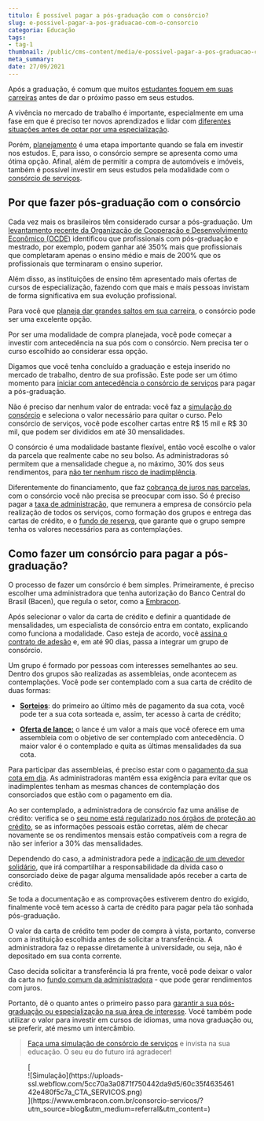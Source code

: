 ```yaml
---
titulo: É possível pagar a pós-graduação com o consórcio?
slug: e-possivel-pagar-a-pos-graduacao-com-o-consorcio
categoria: Educação
tags:
- tag-1
thumbnail: /public/cms-content/media/e-possivel-pagar-a-pos-graduacao-com-o-consorcio.jpg
meta_summary: 
date: 27/09/2021
---
```

Após a graduação, é comum que muitos [estudantes foquem em suas carreiras](https://www.embracon.com.br/blog/quais-carreiras-estarao-em-alta-nos-proximos-anos-descubra-aqui) antes de dar o próximo passo em seus estudos.

A vivência no mercado de trabalho é importante, especialmente em uma fase em que é preciso ter novos aprendizados e lidar com [diferentes situações antes de optar por uma especialização](https://www.embracon.com.br/blog/pensando-em-fazer-uma-pos-graduacao-aqui-estao-5-motivos-para-incentiva-lo).

Porém, [planejamento](https://www.embracon.com.br/blog/planejamento-financeiro-um-guia-para-as-financas-nao-sairem-de-controle) é uma etapa importante quando se fala em investir nos estudos. E, para isso, o consórcio sempre se apresenta como uma ótima opção. Afinal, além de permitir a compra de automóveis e imóveis, também é possível investir em seus estudos pela modalidade com o [consórcio de serviços](https://www.embracon.com.br/blog/conheca-os-principais-consorcios-de-servicos-embracon).

Por que fazer pós-graduação com o consórcio 
--------------------------------------------

Cada vez mais os brasileiros têm considerado cursar a pós-graduação. Um [levantamento recente da Organização de Cooperação e Desenvolvimento Econômico (OCDE)](https://exame.com/brasil/no-brasil-faculdade-dobra-salario-por-que-isso-e-ruim/) identificou que profissionais com pós-graduação e mestrado, por exemplo, podem ganhar até 350% mais que profissionais que completaram apenas o ensino médio e mais de 200% que os profissionais que terminaram o ensino superior.

Além disso, as instituições de ensino têm apresentado mais ofertas de cursos de especialização, fazendo com que mais e mais pessoas invistam de forma significativa em sua evolução profissional.

Para você que [planeja dar grandes saltos em sua carreira](https://www.embracon.com.br/blog/educacao-gasto-ou-investimento), o consórcio pode ser uma excelente opção.

Por ser uma modalidade de compra planejada, você pode começar a investir com antecedência na sua pós com o consórcio. Nem precisa ter o curso escolhido ao considerar essa opção.

Digamos que você tenha concluído a graduação e esteja inserido no mercado de trabalho, dentro de sua profissão. Este pode ser um ótimo momento para [iniciar com antecedência o consórcio de serviços](https://www.embracon.com.br/blog/consorcio-embracon-para-pagar-faculdade) para pagar a pós-graduação.

Não é preciso dar nenhum valor de entrada: você faz a [simulação do consórcio](https://www.embracon.com.br/blog/simulacao-de-consorcio) e seleciona o valor necessário para quitar o curso. Pelo consórcio de serviços, você pode escolher cartas entre R$ 15 mil e R$ 30 mil, que podem ser divididos em até 30 mensalidades.

O consórcio é uma modalidade bastante flexível, então você escolhe o valor da parcela que realmente cabe no seu bolso. As administradoras só permitem que a mensalidade chegue a, no máximo, 30% dos seus rendimentos, para [não ter nenhum risco de inadimplência](https://www.embracon.com.br/blog/nao-consigo-pagar-meu-consorcio-e-agora).

Diferentemente do financiamento, que faz [cobrança de juros nas parcelas](https://www.embracon.com.br/blog/entenda-quais-sao-as-6-maiores-desvantagens-do-financiamento), com o consórcio você não precisa se preocupar com isso. Só é preciso pagar a [taxa de administração](https://www.embracon.com.br/blog/como-funciona-a-taxa-de-administracao-de-um-consorcio), que remunera a empresa de consórcio pela realização de todos os serviços, como formação dos grupos e entrega das cartas de crédito, e o [fundo de reserva](https://www.embracon.com.br/blog/entenda-como-funciona-a-devolucao-do-fundo-de-reserva), que garante que o grupo sempre tenha os valores necessários para as contemplações.

Como fazer um consórcio para pagar a pós-graduação? 
----------------------------------------------------

O processo de fazer um consórcio é bem simples. Primeiramente, é preciso escolher uma administradora que tenha autorização do Banco Central do Brasil (Bacen), que regula o setor, como a [Embracon](https://www.embracon.com.br/).

Após selecionar o valor da carta de crédito e definir a quantidade de mensalidades, um especialista de consórcio entra em contato, explicando como funciona a modalidade. Caso esteja de acordo, você [assina o contrato de adesão](https://www.embracon.com.br/blog/saiba-o-que-avaliar-antes-de-assinar-um-contrato-de-consorcio) e, em até 90 dias, passa a integrar um grupo de consórcio.

Um grupo é formado por pessoas com interesses semelhantes ao seu. Dentro dos grupos são realizadas as assembleias, onde acontecem as contemplações. Você pode ser contemplado com a sua carta de crédito de duas formas:

- [**Sorteios**](https://www.embracon.com.br/conhecaoconsorcio/como-sao-realizados-os-sorteios-nas-assembleias): do primeiro ao último mês de pagamento da sua cota, você pode ter a sua cota sorteada e, assim, ter acesso à carta de crédito;

- [**Oferta de lance:**](https://www.embracon.com.br/blog/como-funcionam-os-tipos-de-lances-no-consorcio) o lance é um valor a mais que você oferece em uma assembleia com o objetivo de ser contemplado com antecedência. O maior valor é o contemplado e quita as últimas mensalidades da sua cota.

Para participar das assembleias, é preciso estar com o [pagamento da sua cota em dia](https://www.embracon.com.br/blog/como-e-feito-o-pagamento-da-parcela-do-consorcio). As administradoras mantêm essa exigência para evitar que os inadimplentes tenham as mesmas chances de contemplação dos consorciados que estão com o pagamento em dia.

Ao ser contemplado, a administradora de consórcio faz uma análise de crédito: verifica se o [seu nome está regularizado nos órgãos de proteção ao crédito](https://www.embracon.com.br/blog/saiba-o-que-fazer-para-limpar-o-nome), se as informações pessoais estão corretas, além de checar novamente se os rendimentos mensais estão compatíveis com a regra de não ser inferior a 30% das mensalidades.

Dependendo do caso, a administradora pede a [indicação de um devedor solidário](https://www.embracon.com.br/blog/o-que-e-o-devedor-solidario-e-como-ele-te-ajuda), que irá compartilhar a responsabilidade da dívida caso o consorciado deixe de pagar alguma mensalidade após receber a carta de crédito.

Se toda a documentação e as comprovações estiverem dentro do exigido, finalmente você tem acesso à carta de crédito para pagar pela tão sonhada pós-graduação.

O valor da carta de crédito tem poder de compra à vista, portanto, converse com a instituição escolhida antes de solicitar a transferência. A administradora faz o repasse diretamente à universidade, ou seja, não é depositado em sua conta corrente.

Caso decida solicitar a transferência lá pra frente, você pode deixar o valor da carta no [fundo comum da administradora](https://www.embracon.com.br/conhecaoconsorcio/o-que-e-o-fundo-de-aquisicao-ou-fundo-comum-do-consorcio) - que pode gerar rendimentos com juros.

Portanto, dê o quanto antes o primeiro passo para [garantir a sua pós-graduação ou especialização na sua área de interesse](https://www.embracon.com.br/blog/como-um-mba-executivo-pode-alavancar-a-sua-carreira). Você também pode utilizar o valor para investir em cursos de idiomas, uma nova graduação ou, se preferir, até mesmo um intercâmbio.

> [Faça uma simulação de consórcio de serviços](https://www.santander.com.br/creditos-e-financiamentos/para-veiculos-e-maquinas/consorcio-de-servicos) e invista na sua educação. O seu eu do futuro irá agradecer!

<figure class="w-richtext-figure-type-image w-richtext-align-center">[<div>![Simulação](https://uploads-ssl.webflow.com/5cc70a3a0871f750442da9d5/60c35f463546142e480f5c7a_CTA_SERVICOS.png)</div>](https://www.embracon.com.br/consorcio-servicos/?utm_source=blog&utm_medium=referral&utm_content=)</figure>
